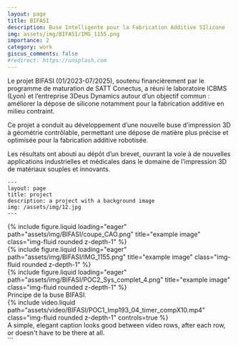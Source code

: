 ```yaml
---
layout: page
title: BIFASI
description: Buse Intelligente pour la Fabrication Additive SIlicone
img: assets/img/BIFASI/IMG_1155.png
importance: 2
category: work
giscus_comments: false
#redirect: https://unsplash.com
---
```

Le projet BIFASI (01/2023-07/2025), soutenu financièrement par le programme de maturation de SATT Conectus, a réuni le laboratoire ICBMS (Lyon) et l’entreprise 3Deus Dynamics autour d’un objectif commun : améliorer la dépose de silicone notamment pour  la fabrication additive en milieu contraint.

Ce projet a conduit au développement d’une nouvelle buse d’impression 3D à géométrie contrôlable, permettant une dépose de matière plus précise et optimisée pour la fabrication additive robotisée.

Les résultats ont abouti au dépôt d’un brevet, ouvrant la voie à de nouvelles applications industrielles et médicales dans le domaine de l’impression 3D de matériaux souples et innovants.

    ---
    layout: page
    title: project
    description: a project with a background image
    img: /assets/img/12.jpg
    ---

<div class="row">
    <div class="col-sm mt-3 mt-md-0">
        {% include figure.liquid loading="eager" path="assets/img/BIFASI/coupe_CAO.png" title="example image" class="img-fluid rounded z-depth-1" %}
    </div>
    <div class="col-sm mt-3 mt-md-0">
        {% include figure.liquid loading="eager" path="assets/img/BIFASI/IMG_1155.png" title="example image" class="img-fluid rounded z-depth-1" %}
    </div>
    <div class="col-sm mt-3 mt-md-0">
        {% include figure.liquid loading="eager" path="assets/img/BIFASI/POC2_Sys_complet_4.png" title="example image" class="img-fluid rounded z-depth-1" %}
    </div>
</div>
<div class="caption">
    Principe de la buse BIFASI.
</div>

<div class="row mt-3">
    <div class="col-sm mt-3 mt-md-0">
        {% include video.liquid path="assets/video/BIFASI/POC1_Imp193_04_timer_compX10.mp4" class="img-fluid rounded z-depth-1" controls=true %}
    </div>
</div>
<div class="caption">
    A simple, elegant caption looks good between video rows, after each row, or doesn't have to be there at all.
</div>
```

